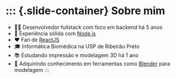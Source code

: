 ::: {.slide-container}
Sobre mim
=========

-   👨‍💻 Desenvolvedor fullstack com foco em backend há 5 anos
-   🚀 Experiência sólida com [Node.js](http://nodejs.org/)
-   ❤️ Fan de [ReactJS](https://reactjs.org/)
-   🎓 Informática Biomédica na USP de Ribeirão Preto
-   📚 Estudando impressão e modelagem 3D há 1 ano
-   🔧 Adquirindo conhecimento em ferramentas como
    [Blender](https://www.blender.org/) para modelagem
:::
